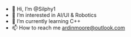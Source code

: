- 👋 Hi, I’m @Silphy1
- 👀 I’m interested in AI/UI & Robotics
- 🌱 I’m currently learning C++
- 📫 How to reach me ardinmoore@outlook.com

<!---
Silphy1/Silphy1 is a ✨ special ✨ repository because its `README.md` (this file) appears on your GitHub profile.
You can click the Preview link to take a look at your changes.
--->
